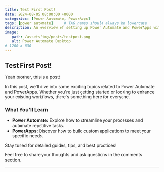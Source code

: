 ```yaml
---
title: Test First Post!
date: 2024-08-05 08:00:00 +0000
categories: [Power Automate, PowerApps]
tags: [power automate]     # TAG names should always be lowercase
description: An overview of setting up Power Automate and PowerApps with practical tips and insights.
image:
   path: /assets/img/posts/testpost.png
   alt: Power Automate Desktop
# 1200 x 630
---
```


## Test First Post!

Yeah brother, this is a post!

In this post, we'll dive into some exciting topics related to Power Automate and PowerApps. Whether you're just getting started or looking to enhance your existing workflows, there's something here for everyone.

### What You'll Learn

- **Power Automate:** Explore how to streamline your processes and automate repetitive tasks.
- **PowerApps:** Discover how to build custom applications to meet your specific needs.

Stay tuned for detailed guides, tips, and best practices!

Feel free to share your thoughts and ask questions in the comments section.

---


